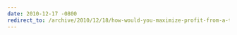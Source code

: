 ```yaml
---
date: 2010-12-17 -0800
redirect_to: /archive/2010/12/18/how-would-you-maximize-profit-from-a-time-machine.aspx/
---
```


